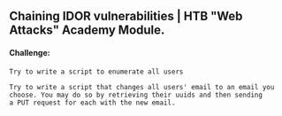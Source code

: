 ## Chaining IDOR vulnerabilities | HTB "Web Attacks" Academy Module.

#### Challenge:
`Try to write a script to enumerate all users`

`Try to write a script that changes all users' email to an email you choose. You may do so by retrieving their uuids and then sending a PUT request for each with the new email.`
